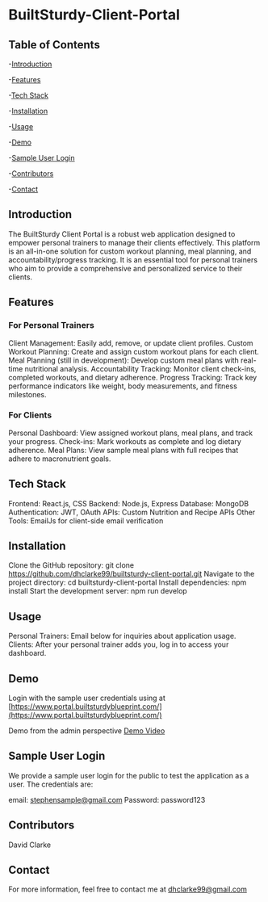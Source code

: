 # BuiltSturdy-Client-Portal

## Table of Contents
-[Introduction](#introduction)

-[Features](#features)

-[Tech Stack](#tech-stack)

-[Installation](#installation)

-[Usage](#usage)

-[Demo](#demo)

-[Sample User Login](#sample-user-login)

-[Contributors](#contributers)

-[Contact](#contact)

## Introduction
The BuiltSturdy Client Portal is a robust web application designed to empower personal trainers to manage their clients effectively. This platform is an all-in-one solution for custom workout planning, meal planning, and accountability/progress tracking. It is an essential tool for personal trainers who aim to provide a comprehensive and personalized service to their clients.

## Features
### For Personal Trainers
Client Management: Easily add, remove, or update client profiles.
Custom Workout Planning: Create and assign custom workout plans for each client.
Meal Planning (still in development): Develop custom meal plans with real-time nutritional analysis.
Accountability Tracking: Monitor client check-ins, completed workouts, and dietary adherence.
Progress Tracking: Track key performance indicators like weight, body measurements, and fitness milestones.

### For Clients
Personal Dashboard: View assigned workout plans, meal plans, and track your progress.
Check-ins: Mark workouts as complete and log dietary adherence.
Meal Plans: View sample meal plans with full recipes that adhere to macronutrient goals.

## Tech Stack
Frontend: React.js, CSS
Backend: Node.js, Express
Database: MongoDB
Authentication: JWT, OAuth
APIs: Custom Nutrition and Recipe APIs
Other Tools: EmailJs for client-side email verification

## Installation
Clone the GitHub repository: git clone https://github.com/dhclarke99/builtsturdy-client-portal.git
Navigate to the project directory: cd builtsturdy-client-portal
Install dependencies: npm install
Start the development server: npm run develop

## Usage
Personal Trainers: Email below for inquiries about application usage.
Clients: After your personal trainer adds you, log in to access your dashboard.

## Demo
Login with the sample user credentials using at [https://www.portal.builtsturdyblueprint.com/](https://www.portal.builtsturdyblueprint.com/)

Demo from the admin perspective
[Demo Video](https://drive.google.com/file/d/1zfOPTbJqNbLmVLG-UvCiQHcfwil-N7oA/view)



## Sample User Login
We provide a sample user login for the public to test the application as a user. The credentials are:

email: stephensample@gmail.com
Password: password123

## Contributors
David Clarke

## Contact
For more information, feel free to contact me at dhclarke99@gmail.com

